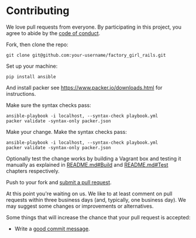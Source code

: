 # Contributing

We love pull requests from everyone. By participating in this project, you
agree to abide by the [code of conduct](CODE_OF_CONDUCT.md).

Fork, then clone the repo:

    git clone git@github.com:your-username/factory_girl_rails.git

Set up your machine:

    pip install ansible

And install packer see https://www.packer.io/downloads.html for instructions.

Make sure the syntax checks pass:

    ansible-playbook -i localhost, --syntax-check playbook.yml
    packer validate -syntax-only packer.json

Make your change. Make the syntax checks pass:

    ansible-playbook -i localhost, --syntax-check playbook.yml
    packer validate -syntax-only packer.json

Optionally test the change works by building a Vagrant box and testing it manually as explained in [README.md#Build](README.md#build) and [README.md#Test](README.md#test) chapters respectively.

Push to your fork and [submit a pull request](https://github.com/3D-e-Chem/3D-e-Chem-VM/compare/).

At this point you're waiting on us. We like to at least comment on pull requests
within three business days (and, typically, one business day). We may suggest
some changes or improvements or alternatives.

Some things that will increase the chance that your pull request is accepted:

* Write a [good commit message](http://tbaggery.com/2008/04/19/a-note-about-git-commit-messages.html).
